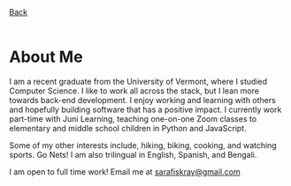 <div class="back">
<a href="https://sarafiskray.github.io/"> 
<div class="back">
<i style="font-size: 20px;" class="fa fa-chevron-left"></i> Back 
</div>
</a></div>
<br>

<h1 class="page-title">About Me</h1>

I am a recent graduate from the University of Vermont, where I studied Computer Science.  I like to work all across the stack, but I lean more towards back-end development.  I enjoy working and learning with others and hopefully building software that has a positive impact. I currently work part-time with Juni Learning, teaching one-on-one Zoom classes to elementary and middle school children in Python and JavaScript.

Some of my other interests include, hiking, biking, cooking, and watching sports.  Go Nets!  I am also trilingual in English, Spanish, and Bengali.

I am open to full time work!
Email me at <a href="mailto:sarafiskray@gmail.com">sarafiskray@gmail.com</a>